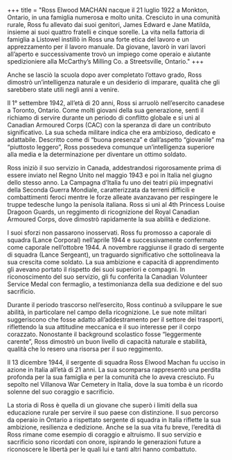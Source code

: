 +++
title = "Ross Elwood MACHAN nacque il 21 luglio 1922 a Monkton, Ontario, in una famiglia numerosa e molto unita. Cresciuto in una comunità rurale, Ross fu allevato dai suoi genitori, James Edward e Jane Matilda, insieme ai suoi quattro fratelli e cinque sorelle. La vita nella fattoria di famiglia a Listowel instillò in Ross una forte etica del lavoro e un apprezzamento per il lavoro manuale. Da giovane, lavorò in vari lavori all’aperto e successivamente trovò un impiego come operaio e aiutante spedizioniere alla McCarthy’s Milling Co. a Streetsville, Ontario."
+++

Anche se lasciò la scuola dopo aver completato l’ottavo grado, Ross dimostrò un’intelligenza naturale e un desiderio di imparare, qualità che gli sarebbero state utili negli anni a venire.

Il 1° settembre 1942, all’età di 20 anni, Ross si arruolò nell’esercito canadese a Toronto, Ontario. Come molti giovani della sua generazione, sentì il richiamo di servire durante un periodo di conflitto globale e si unì al Canadian Armoured Corps (CAC) con la speranza di dare un contributo significativo. La sua scheda militare indica che era ambizioso, dedicato e adattabile. Descritto come di “buona presenza” e dall’aspetto “giovanile” ma “piuttosto leggero”, Ross possedeva comunque un’intelligenza superiore alla media e la determinazione per diventare un ottimo soldato.

Ross iniziò il suo servizio in Canada, addestrandosi rigorosamente prima di essere inviato nel Regno Unito nel maggio 1943 e poi in Italia nel giugno dello stesso anno. La Campagna d’Italia fu uno dei teatri più impegnativi della Seconda Guerra Mondiale, caratterizzata da terreni difficili e combattimenti feroci mentre le forze alleate avanzavano per respingere le truppe tedesche lungo la penisola italiana. 
Ross si unì al 4th Princess Louise Dragoon Guards, un reggimento di ricognizione del Royal Canadian Armoured Corps, dove dimostrò rapidamente la sua abilità e dedizione.

I suoi sforzi non passarono inosservati. Ross fu promosso a caporale di squadra (Lance Corporal) nell’aprile 1944 e successivamente confermato come caporale nell’ottobre 1944. A novembre raggiunse il grado di sergente di squadra (Lance Sergeant), un traguardo significativo che sottolineava la sua crescita come soldato. La sua ambizione e capacità di apprendimento gli avevano portato il rispetto dei suoi superiori e compagni. In riconoscimento del suo servizio, gli fu conferita la Canadian Volunteer Service Medal con fermaglio, a testimonianza della sua dedizione e del suo sacrificio.

Durante il periodo trascorso nell’esercito, Ross continuò a sviluppare le sue abilità, in particolare nel campo della ricognizione. Le sue note militari suggeriscono che fosse adatto all’addestramento per il settore dei trasporti, riflettendo la sua attitudine meccanica e il suo interesse per il corpo corazzato. 
Nonostante il background scolastico fosse “leggermente carente”, Ross dimostrò un buon livello di capacità naturale e stabilità, qualità che lo resero una risorsa per il suo reggimento.

Il 13 dicembre 1944, il sergente di squadra Ross Elwood Machan fu ucciso in azione in Italia all’età di 21 anni. 
La sua scomparsa rappresentò una perdita profonda per la sua famiglia e per la comunità che lo aveva cresciuto. 
Fu sepolto nel Villanova War Cemetery in Italia, dove la sua tomba è un ricordo solenne del suo coraggio e sacrificio.

La storia di Ross è quella di un giovane che superò i limiti della sua educazione rurale per servire il suo paese con distinzione. 
Il suo percorso da operaio in Ontario a rispettato sergente di squadra in Italia riflette la sua ambizione, resilienza e dedizione. 
Anche se la sua vita fu breve, l’eredità di Ross rimane come esempio di coraggio e altruismo. Il suo servizio e sacrificio sono ricordati con onore, ispirando le generazioni future a riconoscere le libertà per le quali lui e tanti altri hanno combattuto.
